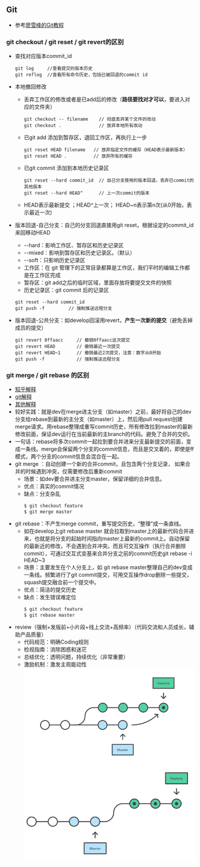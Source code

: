 ## Git
- 参考[廖雪峰的Git教程](https://www.liaoxuefeng.com/wiki/896043488029600/897013573512192)

### git checkout / git reset / git revert的区别
- 查找对应版本commit_id
    ```
    git log     //查看提交的版本历史
    git reflog  //查看所有命令历史，包括已被回退的commit id
    ```
- 本地撤回修改
    - 丢弃工作区的修改或者是已add后的修改（**路径要找对才可以**，要进入对应的文件夹）
        ```
        git checkout -- filename    // 彻底丢弃某个文件的改动
        git checkout .              // 放弃本地所有改动
        ```
    - 已git add 添加到暂存区，退回工作区，再执行上一步
        ```
        git reset HEAD filename   // 放弃指定文件的缓存（HEAD表示最新版本）
        git reset HEAD .          // 放弃所有的缓存
        ```
    - 已git commit 添加到本地历史记录区
        ```
        git reset --hard commit_id  // 自己分支使用的版本回退，丢弃已commit的其他版本
        git reset --hard HEAD^      // 上一次commit的版本
        ```
    - HEAD表示最新提交 ；HEAD^上一次； HEAD~n表示第n次(从0开始，表示最近一次)

- 版本回退-自己分支：自己的分支回退直接用git reset，根据设定的commit_id来回移动HEAD
    - --hard：影响工作区、暂存区和历史记录区
    - --mixed：影响到暂存区和历史记录区。（默认）
    - --soft：只影响历史记录区
    - 工作区：在 git 管理下的正常目录都算是工作区，我们平时的编辑工作都是在工作区完成
    - 暂存区：git add之后的临时区域，里面存放将要提交文件的快照
    - 历史记录区：git commit 后的记录区
    ```
    git reset --hard commit_id
    git push -f         // 强制推送远程分支
    ```

- 版本回退-公共分支：如develop回滚用revert，**产生一次新的提交**（避免丢掉成员的提交）
    ```
    git revert 0ffaacc     // 撤销0ffaacc这次提交
    git revert HEAD        // 撤销最近一次提交
    git revert HEAD~1      // 撤销最近2次提交，注意：数字从0开始
    git push -f            // 强制推送远程分支
    ```

### git merge / git rebase 的区别
- [知乎解释](https://zhuanlan.zhihu.com/p/75499871)
- [git解释](https://github.com/geeeeeeeeek/git-recipes/wiki/5.1-%E4%BB%A3%E7%A0%81%E5%90%88%E5%B9%B6%EF%BC%9AMerge%E3%80%81Rebase-%E7%9A%84%E9%80%89%E6%8B%A9)
- [其他解释](https://www.html.cn/archives/10077)
- 较好实践：就是dev在merge进主分支（如master）之前，最好将自己的dev分支给rebase到最新的主分支（如master）上，然后用pull request创建merge请求。用rebase整理成重写commit历史，所有修改拉到master的最新修改前面，保证dev运行在当前最新的主branch的代码。避免了合并的交织。
- 一句话：rebase将多次commit一起拉到要合并进来分支最新提交的前面，变成一条线。merge会保留两个分支的commit信息，而且是交叉着的，即使是ff模式，两个分支的commit信息会混合在一起。
- git merge ：自动创建一个新的合并commit，且包含两个分支记录， 如果合并的时候遇到冲突，仅需要修改后重新commit
    - 场景：如dev要合并进主分支master，保留详细的合并信息。
    - 优点：真实的commit情况
    - 缺点：分支杂乱
        ```
        $ git checkout feature
        $ git merge master
        ```
- git rebase：不产生merge commit，重写提交历史，“整理”成一条直线。
    - 如在develop上git rebase master 就会拉取到master上的最新代码合并进来，也就是将分支的起始时间指向master上最新的commit上。自动保留的最新近的修改，不会遇到合并冲突。而且可交互操作（执行合并删除commit），可通过交互式变基来合并分支之前的commit历史git rebase -i HEAD~3
    - 场景：主要发生在个人分支上，如 git rebase master整理自己的dev变成一条线。频繁进行了git commit提交，可用交互操作drop删除一些提交，squash提交融合前一个提交中。
    - 优点：简洁的提交历史
    - 缺点：发生错误难定位
        ```
        $ git checkout feature
        $ git rebase master
        ```
- review（强制+发版前+小片段+线上交流+高频率）（代码交流和人员成长，辅助产品质量）
    - 代码规范：明确Coding规则
    - 检视指南：消除困惑和迷茫
    - 总结优化：透明问题，持续优化（非常重要）
    - 激励机制：激发主观能动性
![测试图](./img/git-merge.png)
![测试图](./img/git-rebase.png)